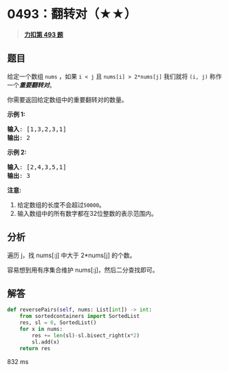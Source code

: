 # 0493：翻转对（★★）


> <u>**[力扣第 493 题](https://leetcode.cn/problems/reverse-pairs/)**</u>

## 题目

<p>给定一个数组 <code>nums</code> ，如果 <code>i &lt; j</code> 且 <code>nums[i] &gt; 2*nums[j]</code> 我们就将 <code>(i, j)</code> 称作一个<strong><em>重要翻转对</em></strong>。</p>

<p>你需要返回给定数组中的重要翻转对的数量。</p>

<p><strong>示例 1:</strong></p>

<pre>
<strong>输入</strong>: [1,3,2,3,1]
<strong>输出</strong>: 2
</pre>

<p><strong>示例 2:</strong></p>

<pre>
<strong>输入</strong>: [2,4,3,5,1]
<strong>输出</strong>: 3
</pre>

<p><strong>注意:</strong></p>

<ol>
<li>给定数组的长度不会超过<code>50000</code>。</li>
<li>输入数组中的所有数字都在32位整数的表示范围内。</li>
</ol>


## 分析
  
遍历 j，找 nums[:j] 中大于 2*nums[j] 的个数。

容易想到用有序集合维护 nums[:j]，然后二分查找即可。

## 解答

```python
def reversePairs(self, nums: List[int]) -> int:
	from sortedcontainers import SortedList
	res, sl = 0, SortedList()
	for x in nums:
		res += len(sl)-sl.bisect_right(x*2)
		sl.add(x)
	return res
```
832 ms
